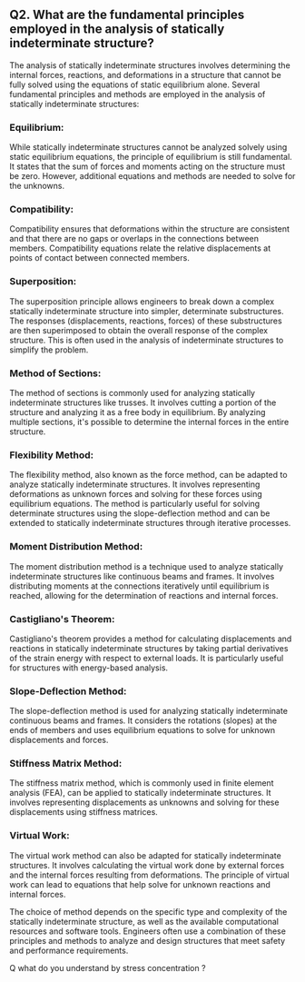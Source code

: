 ## Q2. What are the fundamental principles employed in the analysis of statically indeterminate structure?

The analysis of statically indeterminate structures involves determining the internal forces, reactions, and deformations in a structure that cannot be fully solved using the equations of static equilibrium alone. Several fundamental principles and methods are employed in the analysis of statically indeterminate structures:

### Equilibrium:
While statically indeterminate structures cannot be analyzed solvely using static equilibrium equations, the principle of equilibrium is still fundamental. It states that the sum of forces and moments acting on the structure must be zero. However, additional equations and methods are needed to solve for the unknowns.

### Compatibility:
Compatibility ensures that deformations within the structure are consistent and that there are no gaps or overlaps in the connections between members. Compatibility equations relate the relative displacements at points of contact between connected members.

### Superposition:
The superposition principle allows engineers to break down a complex statically indeterminate structure into simpler, determinate substructures. The responses (displacements, reactions, forces) of these substructures are then superimposed to obtain the overall response of the complex structure. This is often used in the analysis of indeterminate structures to simplify the problem.

### Method of Sections:
The method of sections is commonly used for analyzing statically indeterminate structures like trusses. It involves cutting a portion of the structure and analyzing it as a free body in equilibrium. By analyzing multiple sections, it's possible to determine the internal forces in the entire structure.

### Flexibility Method:
The flexibility method, also known as the force method, can be adapted to analyze statically indeterminate structures. It involves representing deformations as unknown forces and solving for these forces using equilibrium equations. The method is particularly useful for solving determinate structures using the slope-deflection method and can be extended to statically indeterminate structures through iterative processes.

### Moment Distribution Method:
The moment distribution method is a technique used to analyze statically indeterminate structures like continuous beams and frames. It involves distributing moments at the connections iteratively until equilibrium is reached, allowing for the determination of reactions and internal forces.

### Castigliano's Theorem:
Castigliano's theorem provides a method for calculating displacements and reactions in statically indeterminate structures by taking partial derivatives of the strain energy with respect to external loads. It is particularly useful for structures with energy-based analysis.

### Slope-Deflection Method:
The slope-deflection method is used for analyzing statically indeterminate continuous beams and frames. It considers the rotations (slopes) at the ends of members and uses equilibrium equations to solve for unknown displacements and forces.

### Stiffness Matrix Method:
The stiffness matrix method, which is commonly used in finite element analysis (FEA), can be applied to statically indeterminate structures. It involves representing displacements as unknowns and solving for these displacements using stiffness matrices.

### Virtual Work:
The virtual work method can also be adapted for statically indeterminate structures. It involves calculating the virtual work done by external forces and the internal forces resulting from deformations. The principle of virtual work can lead to equations that help solve for unknown reactions and internal forces.

The choice of method depends on the specific type and complexity of the statically indeterminate structure, as well as the available computational resources and software tools. Engineers often use a combination of these principles and methods to analyze and design structures that meet safety and performance requirements.







Q what do you understand by stress concentration ?

